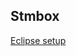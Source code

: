 ## Stmbox

[Eclipse setup](https://github.com/Tyrn/arch-chronicle/blob/master/Usage/Ac6_SW4STM32.md)
